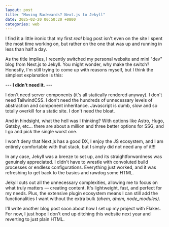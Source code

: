 ```yaml
---
layout: post
title: "Moving Backwards? Next.js to Jekyll"
date: 2025-02-20 00:50:20 +0800
categories: web
---
```


I find it a little ironic that my first _real_ blog post isn't even on the site I spent the most time working on, but rather on the one that was up and running in less than half a day.

As the title implies, I recently switched my personal website and mini "dev" blog from Next.js to Jekyll. You might wonder, why make the switch? Honestly, I'm still trying to come up with reasons myself, but I think the simplest explanation is this:

--- **I didn't need it.** ---

I don't need server components (it's all statically rendered anyway). I don't need TailwindCSS. I don't need the hundreds of unnecessary levels of abstraction and component inheritance. Javascript is dumb, slow and so totally overkill for a static site. I don't need the bloat.

And in hindsight, what the hell was I thinking? With options like Astro, Hugo, Gatsby, etc... there are about a million and three better options for SSG, and I go and pick the single worst one.

I won't deny that Next.js has a good DX, I enjoy the JS ecosystem, and I am entirely comfortable with that stack, but I simply did not need any of it!!!

In any case, Jekyll was a breeze to set up, and its straightforwardness was genuinely appreciated. I didn't have to wrestle with convoluted build processes or endless configurations. Everything just worked, and it was refreshing to get back to the basics and rawdog some HTML.

Jekyll cuts out all the unnecessary complexities, allowing me to focus on what truly matters — creating content. It's lightweight, fast, and perfect for my needs. Plus, the extensive plugin ecosystem means I can still add the functionalities I want without the extra bulk _(ahem, ahem, node_modules)_.

I'll write another blog post soon about how I set up my project with Flakes. For now, I just hope I don't end up ditching this website next year and reverting to just plain HTML.
